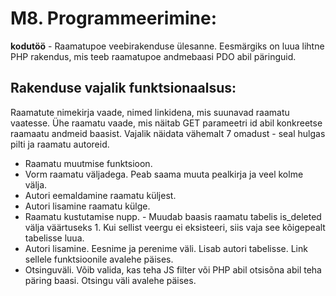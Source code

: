 # M8. Programmeerimine:

**kodutöö** - Raamatupoe veebirakenduse ülesanne.
Eesmärgiks on luua lihtne PHP rakendus, mis teeb raamatupoe andmebaasi PDO abil päringuid.

## Rakenduse vajalik funktsionaalsus:

Raamatute nimekirja vaade, nimed linkidena, mis suunavad raamatu vaatesse.
Ühe raamatu vaade, mis näitab GET parameetri id abil konkreetse raamaatu andmeid baasist. Vajalik näidata vähemalt 7 omadust - seal hulgas pilti ja raamatu autoreid.

- Raamatu muutmise funktsioon.
- Vorm raamatu väljadega. Peab saama muuta pealkirja ja veel kolme välja.
- Autori eemaldamine raamatu küljest.
- Autori lisamine raamatu külge.
- Raamatu kustutamise nupp. - Muudab baasis raamatu tabelis is_deleted välja väärtuseks 1. Kui sellist veergu ei eksisteeri, siis vaja see kõigepealt tabelisse luua.
- Autori lisamine. Eesnime ja perenime väli. Lisab autori tabelisse. Link sellele funktsioonile avalehe päises.
- Otsinguväli. Võib valida, kas teha JS filter või PHP abil otsisõna abil teha päring baasi. Otsingu väli avalehe päises.
